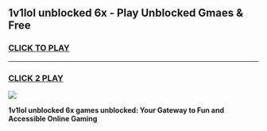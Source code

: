 
## 1v1lol unblocked 6x - Play Unblocked Gmaes & Free
<h3>
<a href="https://news.freeplayer.one?title=1v1lol_unblocked_6x&ref=23F">CLICK TO PLAY</a></h3>
<hr>

<h3>
<a href="https://news.freeplayer.one?title=1v1lol_unblocked_6x&ref=23F">CLICK 2 PLAY</a>
  
</h3>

<a href="https://news.freeplayer.one?title=1v1lol_unblocked_6x&ref=23F/"><img src="https://clearcache.store/games.png"></a>


**1v1lol unblocked 6x games unblocked: Your Gateway to Fun and Accessible Online Gaming**
